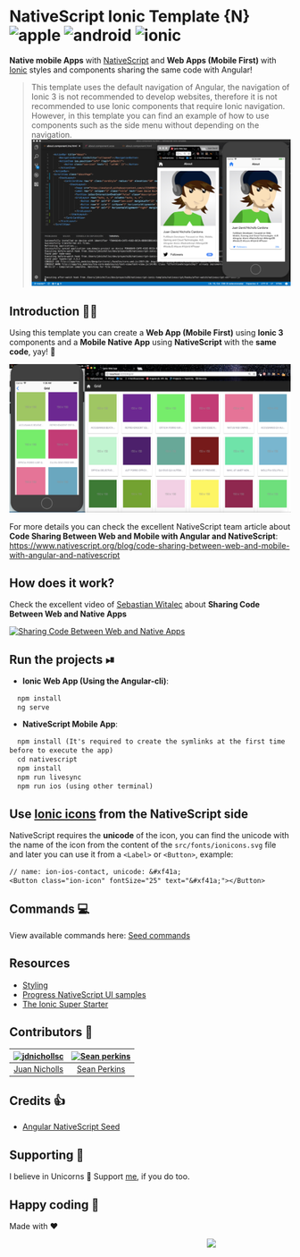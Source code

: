 # NativeScript Ionic Template {N} ![apple](https://cdn3.iconfinder.com/data/icons/picons-social/57/16-apple-32.png) ![android](https://cdn3.iconfinder.com/data/icons/logos-3/228/android-32.png) ![ionic](https://cdn3.iconfinder.com/data/icons/logos-3/512/Ionic_Logo-2-64.png)
**Native mobile Apps** with [NativeScript](https://www.nativescript.org/) and **Web Apps (Mobile First)** with [Ionic](http://ionicframework.com/) styles and components sharing the same code with Angular!
>This template uses the default navigation of Angular, the navigation of Ionic 3 is not recommended to develop websites, therefore it is not recommended to use Ionic components that require Ionic navigation. However, in this template you can find an example of how to use components such as the side menu without depending on the navigation.
![NativeScript and Ionic](img/nativescript-ionic.png)

## Introduction 👨‍💻
Using this template you can create a **Web App (Mobile First)** using **Ionic 3** components and a **Mobile Native App** using **NativeScript** with the **same code**, yay! 👏

![Native and Web Grid](img/grid.png)

For more details you can check the excellent NativeScript team article about **Code Sharing Between Web and Mobile with Angular and NativeScript**: https://www.nativescript.org/blog/code-sharing-between-web-and-mobile-with-angular-and-nativescript

## How does it work? 
Check the excellent video of [Sebastian Witalec](https://github.com/sebawita) about **Sharing Code Between Web and Native Apps** 

[![Sharing Code Between Web and Native Apps](https://img.youtube.com/vi/HMPkXk_vXDw/0.jpg)](https://youtu.be/HMPkXk_vXDw?t=11m56s)


## Run the projects ⏯

* **Ionic Web App (Using the Angular-cli)**:
```
  npm install
  ng serve
```

* **NativeScript Mobile App**:
```
  npm install (It's required to create the symlinks at the first time before to execute the app)
  cd nativescript
  npm install
  npm run livesync
  npm run ios (using other terminal)
```

## Use [Ionic icons](https://ionicframework.com/docs/ionicons/) from the NativeScript side
NativeScript requires the **unicode** of the icon, you can find the unicode with the name of the icon from the content of the `src/fonts/ionicons.svg` file and later you can use it from a `<Label>` or `<Button>`, example:
```
// name: ion-ios-contact, unicode: &#xf41a;
<Button class="ion-icon" fontSize="25" text="&#xf41a;"></Button>
```

## Commands 💻
View available commands here: [Seed commands](https://github.com/TeamMaestro/angular-native-seed/wiki/Seed-Commands)

## Resources
- [Styling](https://docs.nativescript.org/ui/styling#supported-css-properties)
- [Progress NativeScript UI samples](https://github.com/telerik/nativescript-ui-samples-angular)
- [The Ionic Super Starter](https://github.com/ionic-team/starters/tree/master/ionic-angular/official/super)

## Contributors 🥇
[<img alt="jdnichollsc" src="https://avatars3.githubusercontent.com/u/2154886?v=3&s=117" width="117">](https://github.com/jdnichollsc) | [<img alt="Sean perkins" src="https://avatars1.githubusercontent.com/u/13732623?v=3&s=117" width="117">](https://github.com/sean-perkins) |
:---: | :---: |
[Juan Nicholls](mailto:jdnichollsc@hotmail.com) | [Sean Perkins](https://github.com/sean-perkins) |

## Credits 👍
* [Angular NativeScript Seed](https://github.com/TeamMaestro/angular-native-seed)

## Supporting 🍻
I believe in Unicorns 🦄
Support [me](http://www.paypal.me/jdnichollsc/2), if you do too.

## Happy coding 💯
Made with ❤️

<img width="150px" src="http://phaser.azurewebsites.net/assets/nicholls.png" align="right">
